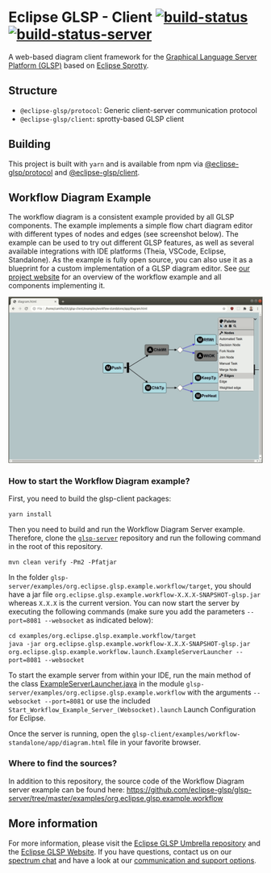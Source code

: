 # Eclipse GLSP - Client [![build-status](https://img.shields.io/jenkins/build?jobUrl=https%3A%2F%2Fci.eclipse.org%2Fglsp%2Fjob%2Feclipse-glsp%2Fjob%2Fglsp-client%2Fjob%2Fmaster%2F)](https://ci.eclipse.org/glsp/job/eclipse-glsp/job/glsp-client/job/master) [![build-status-server](https://img.shields.io/jenkins/build?jobUrl=https://ci.eclipse.org/glsp/job/deploy-npm-glsp-client/&label=publish)](https://ci.eclipse.org/glsp/job/deploy-npm-glsp-client/)

A web-based diagram client framework for the [Graphical Language Server Platform (GLSP)](https://github.com/eclipse-glsp/glsp) based on [Eclipse Sprotty](https://github.com/eclipse/sprotty).

## Structure
- `@eclipse-glsp/protocol`: Generic client-server communication protocol
- `@eclipse-glsp/client`: sprotty-based GLSP client

## Building
This project is built with `yarn` and is available from npm via [@eclipse-glsp/protocol](https://www.npmjs.com/package/@eclipse-glsp/protocol) and [@eclipse-glsp/client](https://www.npmjs.com/package/@eclipse-glsp/client).

## Workflow Diagram Example
The workflow diagram is a consistent example provided by all GLSP components. The example implements a simple flow chart diagram editor with different types of nodes and edges (see screenshot below). The example can be used to try out different GLSP features, as well as several available integrations with IDE platforms (Theia, VSCode, Eclipse, Standalone).
As the example is fully open source, you can also use it as a blueprint for a custom implementation of a GLSP diagram editor.
See [our project website](https://www.eclipse.org/glsp/documentation/#workflowoverview) for an overview of the workflow example and all components implementing it.

![Workflow Diagram](/documentation/standalone-diagram.gif)

### How to start the Workflow Diagram example?
First, you need to build the glsp-client packages:

```
yarn install
```

Then you need to build and run the Workflow Diagram Server example. Therefore, clone the [`glsp-server`](https://github.com/eclipse-glsp/glsp-server) repository and run the following command in the root of this repository.

    mvn clean verify -Pm2 -Pfatjar

In the folder `glsp-server/examples/org.eclipse.glsp.example.workflow/target`, you should have a jar file `org.eclipse.glsp.example.workflow-X.X.X-SNAPSHOT-glsp.jar` whereas `X.X.X` is the current version. You can now start the server by executing the following commands (make sure you add the parameters `--port=8081 --websocket` as indicated below):

	cd examples/org.eclipse.glsp.example.workflow/target
	java -jar org.eclipse.glsp.example.workflow-X.X.X-SNAPSHOT-glsp.jar org.eclipse.glsp.example.workflow.launch.ExampleServerLauncher --port=8081 --websocket

To start the example server from within your IDE, run the main method of the class [ExampleServerLauncher.java](https://github.com/eclipse-glsp/glsp-server/blob/master/examples/org.eclipse.glsp.example.workflow/src/org/eclipse/glsp/example/workflow/launch/WorkflowServerLauncher.java) in the module `glsp-server/examples/org.eclipse.glsp.example.workflow` with the arguments `--websocket --port=8081` or use the included `Start_Workflow_Example_Server_(Websocket).launch` Launch Configuration for Eclipse.

Once the server is running, open the `glsp-client/examples/workflow-standalone/app/diagram.html` file in your favorite browser.

### Where to find the sources?
In addition to this repository, the source code of the Workflow Diagram server example can be found here: https://github.com/eclipse-glsp/glsp-server/tree/master/examples/org.eclipse.glsp.example.workflow

## More information
For more information, please visit the [Eclipse GLSP Umbrella repository](https://github.com/eclipse-glsp/glsp) and the [Eclipse GLSP Website](https://www.eclipse.org/glsp/). If you have questions, contact us on our [spectrum chat](https://spectrum.chat/glsp/) and have a look at our [communication and support options](https://www.eclipse.org/glsp/contact/).
